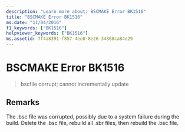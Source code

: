 ```yaml
---
description: "Learn more about: BSCMAKE Error BK1516"
title: "BSCMAKE Error BK1516"
ms.date: "11/04/2016"
f1_keywords: ["BK1516"]
helpviewer_keywords: ["BK1516"]
ms.assetid: 7f4a8391-f857-4ee8-8e26-34868ca84e29
---
```

# BSCMAKE Error BK1516

> bscfile corrupt; cannot incrementally update

## Remarks

The .bsc file was corrupted, possibly due to a system failure during the build. Delete the .bsc file, rebuild all .sbr files, then rebuild the .bsc file.
